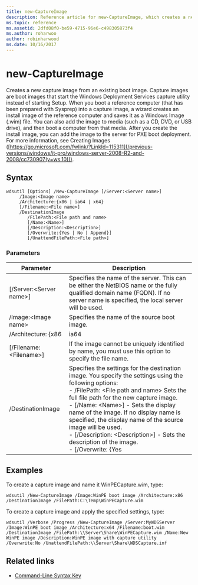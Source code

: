```yaml
---
title: new-CaptureImage
description: Reference article for new-CaptureImage, which creates a new capture image from an existing boot image.
ms.topic: reference
ms.assetid: 2dfd08f0-be59-4715-96e6-c498305873f4
ms.author: roharwoo
author: robinharwood
ms.date: 10/16/2017
---
```


# new-CaptureImage

Creates a new capture image from an existing boot image. Capture images are boot images that start the Windows Deployment Services capture utility instead of starting Setup. When you boot a reference computer (that has been prepared with Sysprep) into a capture image, a wizard creates an install image of the reference computer and saves it as a Windows Image (.wim) file. You can also add the image to media (such as a CD, DVD, or USB drive), and then boot a computer from that media. After you create the install image, you can add the image to the server for PXE boot deployment. For more information, see Creating Images ([https://go.microsoft.com/fwlink/?LinkId=115311](/previous-versions/windows/it-pro/windows-server-2008-R2-and-2008/cc730907(v=ws.10))).

## Syntax

```
wdsutil [Options] /New-CaptureImage [/Server:<Server name>]
     /Image:<Image name>
     /Architecture:{x86 | ia64 | x64}
     [/Filename:<File name>]
     /DestinationImage
        /FilePath:<File path and name>
        [/Name:<Name>]
        [/Description:<Description>]
        [/Overwrite:{Yes | No | Append}]
        [/UnattendFilePath:<File path>]
```

### Parameters

|        Parameter         |                                                                                                                                                                                                                         Description                                                                                                                                                                                                                          |
|--------------------------|--------------------------------------------------------------------------------------------------------------------------------------------------------------------------------------------------------------------------------------------------------------------------------------------------------------------------------------------------------------------------------------------------------------------------------------------------------------|
| [/Server:\<Server name>] |                                                                                                                                       Specifies the name of the server. This can be either the NetBIOS name or the fully qualified domain name (FQDN). If no server name is specified, the local server will be used.                                                                                                                                        |
|   /Image:\<Image name>   |                                                                                                                                                                                                         Specifies the name of the source boot image.                                                                                                                                                                                                         |
|   /Architecture: {x86    |                                                                                                                                                                                                                             ia64                                                                                                                                                                                                                             |
| [/Filename: \<Filename>] |                                                                                                                                                                            If the image cannot be uniquely identified by name, you must use this option to specify the file name.                                                                                                                                                                            |
|    /DestinationImage     | Specifies the settings for the destination image. You specify the settings using the following options:</br>-   /FilePath: \<File path and name> Sets the full file path for the new capture image.</br>-   [/Name: \<Name>] - Sets the display name of the image. If no display name is specified, the display name of the source image will be used.</br>-   [/Description: \<Description>] - Sets the description of the image.</br>-   [/Overwrite: {Yes |

## Examples

To create a capture image and name it WinPECapture.wim, type:
```
wdsutil /New-CaptureImage /Image:WinPE boot image /Architecture:x86 /DestinationImage /FilePath:C:\Temp\WinPECapture.wim
```
To create a capture image and apply the specified settings, type:
```
wdsutil /Verbose /Progress /New-CaptureImage /Server:MyWDSServer /Image:WinPE boot image /Architecture:x64 /Filename:boot.wim
/DestinationImage /FilePath:\\Server\Share\WinPECapture.wim /Name:New WinPE image /Description:WinPE image with capture utility /Overwrite:No /UnattendFilePath:\\Server\Share\WDSCapture.inf
```

## Related links

- [Command-Line Syntax Key](command-line-syntax-key.md)
